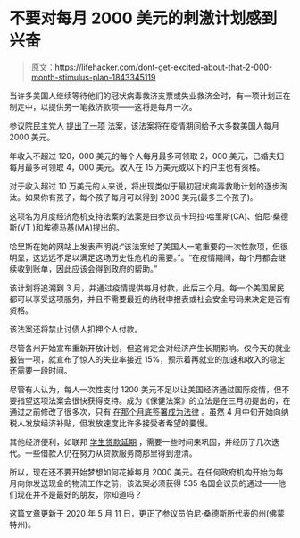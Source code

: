 # 不要对每月 2000 美元的刺激计划感到兴奋

> 原文：<https://lifehacker.com/dont-get-excited-about-that-2-000-month-stimulus-plan-1843345119>

当许多美国人继续等待他们的冠状病毒救济支票或失业救济金时，有一项计划正在制定中，以提供另一笔救济款项——这将是每月一次。



参议院民主党人 [提出了一项](https://www.harris.senate.gov/imo/media/doc/Monthly%20Economic%20Crisis%20Support%20Act%20Bill%20Text.pdf) 法案，该法案将在疫情期间给予大多数美国人每月 2000 美元。

年收入不超过 120，000 美元的每个人每月最多可领取 2，000 美元，已婚夫妇每月最多可领取 4，000 美元。收入在 15 万美元或以下的户主也有资格。

对于收入超过 10 万美元的人来说，将出现类似于最初冠状病毒救助计划的逐步淘汰。如果你有孩子，每个孩子每月可以得到 2000 美元(最多三个孩子)。

这项名为月度经济危机支持法案的法案是由参议员卡玛拉·哈里斯(CA)、伯尼·桑德斯(VT )和埃德马基(MA)提出的。

哈里斯在她的网站上发表声明说:“该法案给了美国人一笔重要的一次性款项，但很明显，这远远不足以满足这场历史性危机的需要。”。“在疫情期间，每个月都会继续收到账单，因此应该会得到政府的帮助。”

该计划将追溯到 3 月，并通过疫情提供每月付款，此后三个月。每一个美国居民都可以享受这项服务，并且不需要最近的纳税申报表或社会安全号码来决定是否有资格。

该法案还将禁止讨债人扣押个人付款。

尽管各州开始宣布重新开放计划，但这肯定会对经济产生长期影响。仅今天的就业报告一项，就宣布了惊人的失业率接近 15%，预示着再就业的加速和收入的稳定还需要一段时间。

尽管有人认为，每人一次性支付 1200 美元不足以让美国经济通过国际疫情，但不要指望这项法案会很快获得支持。成为《保健法案》的立法是在三月初提出的，在通过之前修改了很多次，只有 [在那个月底签署成为法律](https://twocents.lifehacker.com/what-you-need-to-know-about-your-federal-government-rel-1842427563) 。虽然 4 月中旬开始向纳税人发放经济补贴，但发放速度比许多接受者希望的要慢。

其他经济便利，如联邦 [学生贷款延期](https://twocents.lifehacker.com/heres-the-new-coronavirus-student-loan-plan-1842560767) ，需要一些时间来巩固，并经历了几次迭代。一些借款人仍在努力从贷款服务商那里得到澄清。

所以，现在还不要开始梦想如何花掉每月 2000 美元。在任何政府机构开始为每月向你发送现金的物流工作之前，该法案必须获得 535 名国会议员的通过——他们现在并不是最好的朋友，你知道吗？

这篇文章更新于 2020 年 5 月 11 日，更正了参议员伯尼·桑德斯所代表的州(佛蒙特州)。